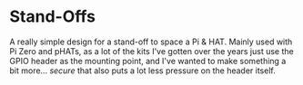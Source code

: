 # Stand-Offs

A really simple design for a stand-off to space a Pi & HAT. Mainly used with Pi Zero and pHATs, as a lot of the kits I've gotten over the years just use the GPIO header as the mounting point, and I've wanted to make something a bit more... _secure_ that also puts a lot less pressure on the header itself.
